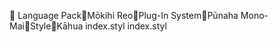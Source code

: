       Language Pack   Mōkihi Reo   Plug-In System   Pūnaha Mono-Mai   Style   Kāhua
   index.styl
   index.styl